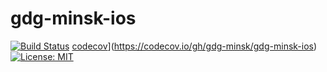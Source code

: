 # gdg-minsk-ios

[![Build Status](https://travis-ci.org/gdg-minsk/gdg-minsk-ios.svg?branch=master)](https://travis-ci.org/gdg-minsk/gdg-minsk-ios.svg?branch=master) 
[codecov](https://codecov.io/gh/gdg-minsk/gdg-minsk-ios/branch/master/graph/badge.svg)](https://codecov.io/gh/gdg-minsk/gdg-minsk-ios)
[![License: MIT](https://img.shields.io/badge/License-MIT-yellow.svg)](https://opensource.org/licenses/MIT)
